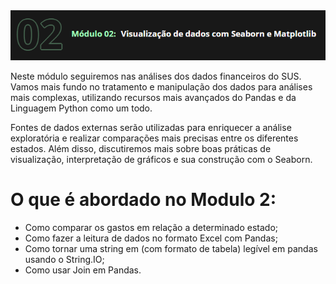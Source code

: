 <img src="https://github.com/iplusl/Bootcamp_Data_Science/blob/main/Modulo2/imagens/modulo2.png">

Neste módulo seguiremos nas análises dos dados financeiros do SUS. Vamos mais fundo no tratamento e manipulação dos dados para análises mais complexas, utilizando recursos mais avançados do Pandas e da Linguagem Python como um todo.

Fontes de dados externas serão utilizadas para enriquecer a análise exploratória e realizar comparações mais precisas entre os diferentes estados. Além disso, discutiremos mais sobre boas práticas de visualização, interpretação de gráficos e sua construção com o Seaborn.

# O que é abordado no Modulo 2:
* Como comparar os gastos em relação a determinado estado;
* Como fazer a leitura de dados no formato Excel com Pandas;
* Como tornar uma string em (com formato de tabela) legível em pandas usando o String.IO;
* Como usar Join em Pandas.
